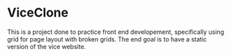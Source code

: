 # ViceClone
This is a project done to practice front end developement, specifically using grid for page layout with broken grids. The end goal is to have a static version of the vice website. 
